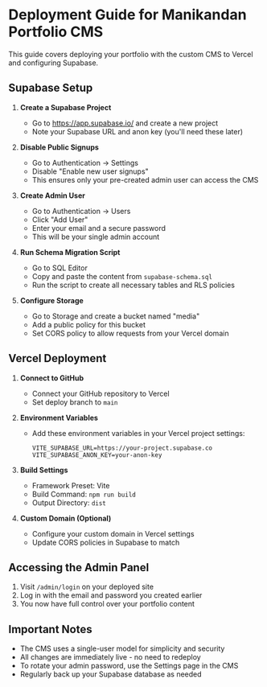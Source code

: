 # Deployment Guide for Manikandan Portfolio CMS

This guide covers deploying your portfolio with the custom CMS to Vercel and configuring Supabase.

## Supabase Setup

1. **Create a Supabase Project**
   - Go to https://app.supabase.io/ and create a new project
   - Note your Supabase URL and anon key (you'll need these later)

2. **Disable Public Signups**
   - Go to Authentication → Settings
   - Disable "Enable new user signups"
   - This ensures only your pre-created admin user can access the CMS

3. **Create Admin User**
   - Go to Authentication → Users
   - Click "Add User"
   - Enter your email and a secure password
   - This will be your single admin account

4. **Run Schema Migration Script**
   - Go to SQL Editor
   - Copy and paste the content from `supabase-schema.sql` 
   - Run the script to create all necessary tables and RLS policies

5. **Configure Storage**
   - Go to Storage and create a bucket named "media"
   - Add a public policy for this bucket
   - Set CORS policy to allow requests from your Vercel domain

## Vercel Deployment

1. **Connect to GitHub**
   - Connect your GitHub repository to Vercel
   - Set deploy branch to `main`

2. **Environment Variables**
   - Add these environment variables in your Vercel project settings:
     ```
     VITE_SUPABASE_URL=https://your-project.supabase.co
     VITE_SUPABASE_ANON_KEY=your-anon-key
     ```

3. **Build Settings**
   - Framework Preset: Vite
   - Build Command: `npm run build`
   - Output Directory: `dist`

4. **Custom Domain (Optional)**
   - Configure your custom domain in Vercel settings
   - Update CORS policies in Supabase to match

## Accessing the Admin Panel

1. Visit `/admin/login` on your deployed site
2. Log in with the email and password you created earlier
3. You now have full control over your portfolio content

## Important Notes

- The CMS uses a single-user model for simplicity and security
- All changes are immediately live - no need to redeploy
- To rotate your admin password, use the Settings page in the CMS
- Regularly back up your Supabase database as needed 
